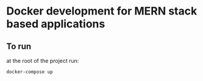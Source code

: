 # Docker development for MERN stack based applications

## To run
at the root of the project run:

`docker-compose up`
